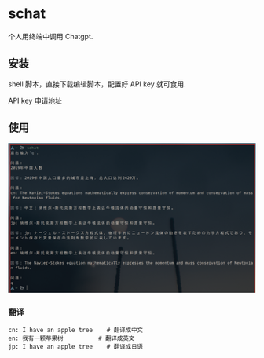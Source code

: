 # schat

个人用终端中调用 Chatgpt.

## 安装

shell 脚本，直接下载编辑脚本，配置好 API key 就可食用.

API key [申请地址](https://beta.openai.com/account/api-keys)

## 使用

![demo](images/demo.png)

### 翻译

```console
cn: I have an apple tree    # 翻译成中文
en: 我有一颗苹果树          # 翻译成英文
jp: I have an apple tree    # 翻译成日语
```

